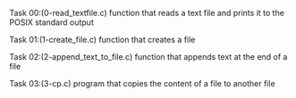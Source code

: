 Task 00:(0-read_textfile.c)
function that reads a text file and prints it to the POSIX standard output

Task 01:(1-create_file.c)
function that creates a file

Task 02:(2-append_text_to_file.c)
function that appends text at the end of a file

Task 03:(3-cp.c)
program that copies the content of a file to another file
